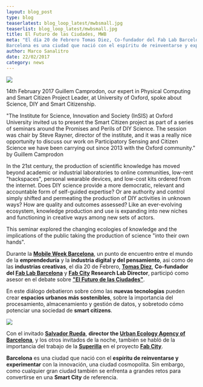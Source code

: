 ```yaml
---
layout: blog_post
type: blog
teaserlatest: blog_loop_latest/mwbsmall.jpg
teaserlist: blog_loop_latest/mwbsmall.jpg
title: El Futuro de las Ciudades, MWB
meta: "El día 20 de Febrero Tomas Diez, Co-fundador del Fab Lab Barcelona y Fab City Research Lab Director, participó como asesor en el debate sobre El Futuro de las Ciudades. 
Barcelona es una ciudad que nació con el espíritu de reinventarse y experimentar con la innovación, sin embargo se enfrenta a grandes retos para convertirse en una Smart City de referencia."
author: Marco Sanalitro
date: 22/02/2017 
category: news
---
```


<img src= "http://www.fablabbcn.org/img/blog/blog_loop_latest/mwb1.jpg" align="middle"> 
<br>

14th February 2017 Guillem Camprodon, our expert in Physical Computing and Smart Citizen Project Leader, at University of Oxford, spoke about Science, DIY and Smart Citizenship.<br>

"The Institute for Science, Innovation and Society (InSIS) at Oxford University invited us to present the Smart Citizen project as part of a series of seminars around the Promises and Perils of DIY Science. The session was chair by Steve Rayner, director of the institute, and it was a really nice opportunity to discuss our work on Participatory Sensing and Citizen Science we have been carrying out since 2013 with the Oxford community." by Guillem Camprodon<br>

In the 21st century, the production of scientific knowledge has moved beyond academic or industrial laboratories to online communities, low-rent "hackspaces", personal wearable devices, and low-cost kits ordered from the internet. Does DIY science provide a more democratic, relevant and accountable form of self-guided expertise? Or are authority and control simply shifted and permeating the production of DIY activities in unknown ways? How are quality and outcomes assessed? Like an ever-evolving ecosystem, knowledge production and use is expanding into new niches and functioning in creative ways among new sets of actors.

This seminar explored the changing ecologies of knowledge and the implications of the public taking the production of science "into their own hands".

Durante la <strong><a href="https://fablabbcn.org/index.html">Mobile Week Barcelona</a></strong>, un punto de encuentro entre el mundo de la <strong>emprendeduría</strong> y la <strong>industria digital y del pensamiento</strong>, asi como de las <strong>industrias creativas</strong>, el día 20 de Febrero, <strong><a href="https://iaac.net/people/tomas-diez/">Tomas Diez</a></strong>, <strong>Co-fundador del <a href="https://fablabbcn.org/index.html">Fab Lab Barcelona</a></strong> y <strong><a href="http://fab.city/">Fab City</a> Research Lab Director</strong>, participó como asesor en el debate sobre <strong><a href="http://mobileweekbcn.com/es/dialogos/el-futuro-de-las-ciudades/">"El Futuro de las Ciudades"</a></strong>. <br>

En este diálogo debatieron sobre cómo las <strong>nuevas tecnologías</strong> pueden crear <strong>espacios urbanos más sostenibles</strong>, sobre la importancia del procesamiento, almacenamiento y gestión de datos, y sobretodo cómo potenciar una sociedad de <strong>smart citizens</strong>.<br>

<img src= "http://www.fablabbcn.org/img/blog/blog_loop_latest/mwb3.jpg" align="middle"> 
<br>

Con el invitado <strong><a href="http://www.bcnecologia.net/es/equipo/salvador-rueda">Salvador Rueda</a></strong>, <strong>director the <a href="http://www.bcnecologia.net/es">Urban Ecology Agency of Barcelona</a></strong>, y los otros invitados de la noche, también se habló de la importancia del trabajo de la <strong><a href="http://www.bcnecologia.net/es/proyectos/la-supermanzana-nueva-celula-urbana-para-la-construccion-de-un-nuevo-modelo-funcional-y">Superilla</a></strong> en el proyecto <strong><a href="http://fab.city/">Fab City</a></strong>.<br>

<strong>Barcelona</strong> es una ciudad que nació con el <strong>espíritu de reinventarse y experimentar</strong> con la innovación, una ciudad cosmopolita. Sin embargo, como cualquier gran ciudad también se enfrenta a grandes retos para convertirse en una <strong>Smart City</strong> de referencia.<br>
<br>





